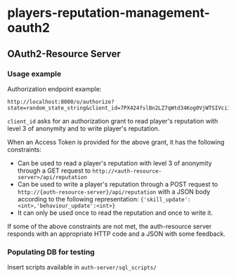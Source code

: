 # players-reputation-management-oauth2

## OAuth2-Resource Server
### Usage example
Authorization endpoint example:
```
http://localhost:8000/o/authorize?state=random_state_string&client_id=7PX424fslBn2LZ7qWtd34Kog0VjWTSIVci16xA9R&response_type=code&scope=read_3%20write
```
`client_id` asks for an authorization grant to read player's reputation with level 3 of anonymity and to write player's reputation.

When an Access Token is provided for the above grant, it has the following constraints:
- Can be used to read a player's reputation with level 3 of anonymity through a GET request to `http://<auth-resource-server>/api/reputation`
- Can be used to write a player's reputation through a POST request to `http://{auth-resource-server}/api/reputation` with a JSON body according to the following representation: `{'skill_update':<int>,'behaviour_update':<int>}`
- It can only be used once to read the reputation and once to write it.

If some of the above constraints are not met, the auth-resource server responds with an appropriate HTTP code and a JSON with some feedback.

### Populating DB for testing
Insert scripts available in `auth-server/sql_scripts/`
